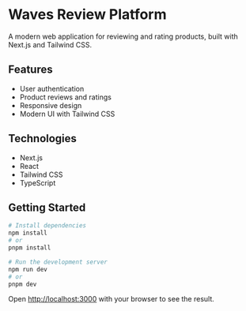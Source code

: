 # Waves Review Platform

A modern web application for reviewing and rating products, built with Next.js and Tailwind CSS.

## Features

- User authentication
- Product reviews and ratings
- Responsive design
- Modern UI with Tailwind CSS

## Technologies

- Next.js
- React
- Tailwind CSS
- TypeScript

## Getting Started

```bash
# Install dependencies
npm install
# or
pnpm install

# Run the development server
npm run dev
# or
pnpm dev
```

Open [http://localhost:3000](http://localhost:3000) with your browser to see the result.
